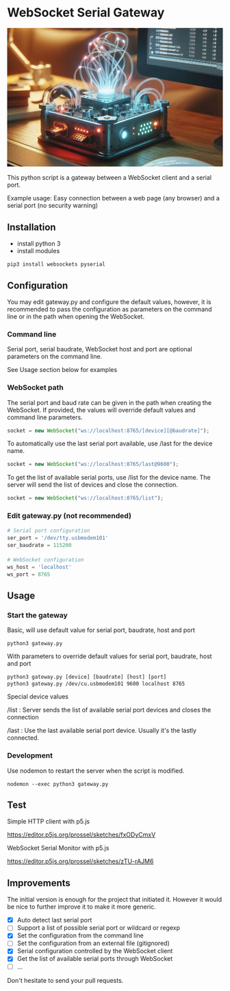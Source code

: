 # WebSocket Serial Gateway

![alt text](<images/websocket serial port gateway illustration.jpeg>)

This python script is a gateway between a WebSocket client and a serial port.

Example usage: Easy connection between a web page (any browser) and a serial port (no security warning)

## Installation

- install python 3
- install modules

```shell
pip3 install websockets pyserial
```

## Configuration

You may edit gateway.py and configure the default values, however, it is recommended to pass the configuration as parameters on the command line or in the path when opening the WebSocket.

### Command line

Serial port, serial baudrate, WebSocket host and port are optional parameters on the command line.

See Usage section below for examples

### WebSocket path

The serial port and baud rate can be given in the path when creating the WebSocket. If provided, the values will override default values and command line parameters.

```js
socket = new WebSocket("ws://localhost:8765/[device][@baudrate]");
```

To automatically use the last serial port available, use /last for the device name.

```js
socket = new WebSocket("ws://localhost:8765/last@9600");
```

To get the list of available serial ports, use /list for the device name. The server will send the list of devices and close the connection.

```js
socket = new WebSocket("ws://localhost:8765/list");
```

### Edit gateway.py (not recommended)

```python
# Serial port configuration
ser_port = '/dev/tty.usbmodem101'
ser_baudrate = 115200

# WebSocket configuration
ws_host = 'localhost'
ws_port = 8765
```

## Usage

### Start the gateway

Basic, will use default value for serial port, baudrate, host and port

```shell
python3 gateway.py
```

With parameters to override default values for serial port, baudrate, host and port

```shell
python3 gateway.py [device] [baudrate] [host] [port]
python3 gateway.py /dev/cu.usbmodem101 9600 localhost 8765
```

Special device values

/list
: Server sends the list of available serial port devices and closes the connection

/last
: Use the last available serial port device. Usually it's the lastly connected.

### Development

Use nodemon to restart the server when the script is modified.

```shell
nodemon --exec python3 gateway.py
```

## Test

Simple HTTP client with p5.js

https://editor.p5js.org/prossel/sketches/fxODyCmxV

WebSocket Serial Monitor with p5.js

https://editor.p5js.org/prossel/sketches/zTU-rAJM6

## Improvements

The initial version is enough for the project that initiated it. However it would be nice to further improve it to make it more generic.

- [x] Auto detect last serial port
- [ ] Support a list of possible serial port or wildcard or regexp
- [x] Set the configuration from the command line
- [ ] Set the configuration from an external file (gitignored)
- [x] Serial configuration controlled by the WebSocket client
- [x] Get the list of available serial ports through WebSocket
- [ ] ...

Don't hesitate to send your pull requests.

